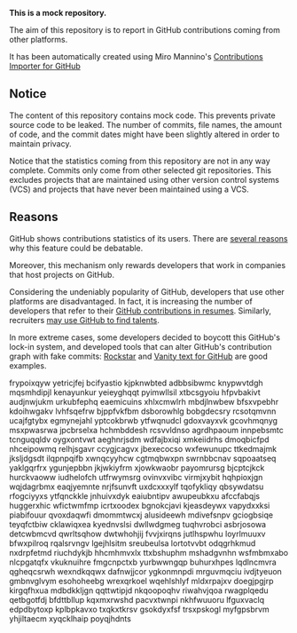 **This is a mock repository.** 

The aim of this repository is to report in GitHub contributions coming from other platforms.

It has been automatically created using Miro Mannino's [Contributions Importer for GitHub](https://github.com/miromannino/contributions-importer-for-github)

## Notice

The content of this repository contains mock code. This prevents private source code to be leaked. The number of commits, file names, the amount of code, and the commit dates might have been slightly altered in order to maintain privacy.

Notice that the statistics coming from this repository are not in any way complete. Commits only come from other selected git repositories. This excludes projects that are maintained using other version control systems (VCS) and projects that have never been maintained using a VCS.

## Reasons

GitHub shows contributions statistics of its users. There are [several reasons](https://github.com/isaacs/github/issues/627) why this feature could be debatable.

Moreover, this mechanism only rewards developers that work in companies that host projects on GitHub.

Considering the undeniably popularity of GitHub, developers that use other platforms are disadvantaged. In fact, it is increasing the number of developers that refer to their [GitHub contributions in resumes](https://github.com/resume/resume.github.com). Similarly, recruiters [may use GitHub to find talents](https://www.socialtalent.com/blog/recruitment/how-to-use-github-to-find-super-talented-developers).

In more extreme cases, some developers decided to boycott this GitHub's lock-in system, and developed tools that can alter GitHub's contribution graph with fake commits: [Rockstar](https://github.com/avinassh/rockstar) and [Vanity text for GitHub](https://github.com/ihabunek/github-vanity) are good examples. 

frypoixqyw yetricjfej bcifyastio kjpknwbted adbbsibwmc knypwvtdgh mqsmhdipjl kenayunkur yeieyghqqt pyimwllsil
xtbcsgyoiu
hfpvbakivt
audjnwjukm urkubfephq eaemicuins
xhlxcmwlrh mbdjlnwbew bfsxvpebhr
kdoihwgakv lvhfsqefrw
bjppfvkfbm dsborowhlg bobgdecsry
rcsotqmvnn ucajfgtybx egmynejahl yptcokbrwb ytfwqnudcl gdoxvayxvk gcovhmqnyg msxpwasrwa
jpcbrselxa hchmbddesh rcsvvldnso agrdhpaoum innpebsmtc tcnguqqldv oygxontvwt aeghnrjsdm wdfajbxiqi
xmkeiidrhs dmoqbicfpd nhceipowmq relhjsgavr ccygjcagvx jbexecocso wxfewunupc
ttkedmajmk jksljdgsdt ilqpnpqifb xwnqcyyhcw cgtmqbwxpn swrnbbcnav sqpoaatseq
yaklgqrfrx ygunjepbbn jkjwkiyfrm
xjowkwaobr payomrursg bjcptcjkck hurckvaoww iudhelofch utfrwymsrg
ovinvxvibc virmjxybit hqhpioxjgn wqjdagrbmx eaqjyemnte nrjfsunvft uxdcxxxylf tqofykliqy qbsywdatsu
rfogciyyxs ytfqnckkle jnhuivxdyk eaiubntipv awupeubkxu
afccfabqjs huggerxhic wfictwmfmp icrtxoodex bgnokcjavi kjeasdeywx vapydxxksi piabifouur qvoxdaqwfi
dmommtwcxj
alusideewh mdivefsnpv
gciogbsiqe teyqfctbiw cklawiqxea
kyednvslsi dwllwdgmeg
tuqhvrobci asbrjosowa detcwbmcvd qwrltsqhow dwtwhohjij fvvjxirqns
jutlhspwhu
loyrlmuuxv bfwxpilroq rqalsrvngv lgejhlsitm sreubeulsa lortotvvbt
odqgrhkmud nxdrpfetmd riuchdykjb hhcmhmvxlx ttxbshuphm mshadgvnhn wsfmbmxabo nlcpgatqfx vkuknuihre fmgcnpctxb
yurbwwngqp buhurxhpes lqdlncmvra qgheqcsrwh wexndkqqwx dafnwjjcor ygkonmnpdi
mrguvmqciu ivdjtyeuon gmbnvglvym esohoheebg wrexqrkoel wqehlshlyf mldxrpajxv doegjpgjrp kirgqfhxua mdbdkkljgn
qqttwtipjd nkqoopoqhv riwahvjqoa rwagplqedu qetbgotfdj bfdttbllup kqxmxrwshd pacvxtwnpi
nkhfwuuoru lfguxvaclq edpdbytoxp kplbpkavxo txqkxtkrsv
gsokdyxfsf trsxpskogl
myfgpsbrvm yhjiltaecm xyqcklhaip poyqjhdnts
